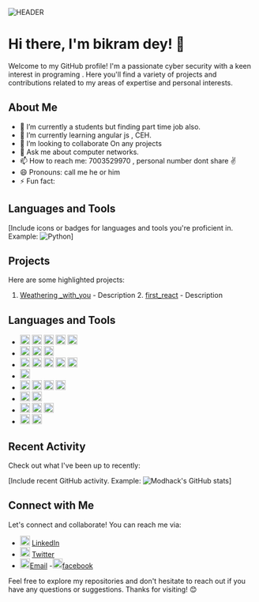 ![HEADER](https://th.bing.com/th/id/R.feeae5210d86b43d0712cccdb96b2934?rik=%2f1qIJ0jFrvD6iA&riu=http%3a%2f%2fimages6.fanpop.com%2fimage%2fphotos%2f38800000%2fMr-Robot-Wallpaper-mr-robot-tv-series-38811980-1920-1080.jpg&ehk=Y5TOew%2bR2mYrUgCDBgkNY%2bcriUfFLTo93L10cw943Dg%3d&risl=&pid=ImgRaw&r=0)

# Hi there, I'm bikram dey! 👋

Welcome to my GitHub profile! I'm a passionate cyber security with a keen interest in programing . Here you'll find a variety of projects and contributions related to my areas of expertise and personal interests.

## About Me

- 🔭 I’m currently a students but finding part time  job also.
- 🌱 I’m currently learning angular js , CEH.
- 👯 I’m looking to collaborate On any projects
- 💬 Ask me about  computer networks.
- 📫 How to reach me: 7003529970 , personal number dont share ✌️
- 😄 Pronouns: call me he or him
- ⚡ Fun fact: 

## Languages and Tools

[Include icons or badges for languages and tools you're proficient in. Example: ![Python](https://img.shields.io/badge/-Python-3776AB?style=flat&logo=python&logoColor=white)]

## Projects

Here are some highlighted projects:

1. [Weathering _with_you](https://github.com/modhack2003/weathering_with_you.git) - Description 2. [first_react](https://github.com/modhack2003/first_react.git) - Description

## Languages and Tools
- <img src="https://img.icons8.com/color/48/000000/angularjs.png" alt="AngularJS" width="20" height="20"/> <img src="https://img.icons8.com/color/48/000000/javascript.png" alt="JavaScript" width="20" height="20"/> <img src="https://img.icons8.com/color/48/000000/html-5.png" alt="HTML5" width="20" height="20"/> <img src="https://img.icons8.com/color/48/000000/css3.png" alt="CSS3" width="20" height="20"/> <img src="https://img.icons8.com/color/48/000000/bootstrap.png" alt="Bootstrap" width="20" height="20"/>
- <img src="https://img.icons8.com/color/48/000000/python.png" alt="Python" width="20" height="20"/> <img src="https://img.icons8.com/color/48/000000/django.png" alt="Django" width="20" height="20"/> <img src="https://img.icons8.com/color/48/000000/flask.png" alt="Flask" width="20" height="20"/>
- <img src="https://img.icons8.com/color/48/000000/javascript.png" alt="JavaScript" width="20" height="20"/> <img src="https://img.icons8.com/color/48/000000/jquery.png" alt="jQuery" width="20" height="20"/> <img src="https://img.icons8.com/color/48/000000/react-native.png" alt="React" width="20" height="20"/> <img src="https://img.icons8.com/color/48/000000/redux.png" alt="Redux" width="20" height="20"/> <img src="https://img.icons8.com/color/48/000000/nodejs.png" alt="Node.js" width="20" height="20"/>
- <img src="https://img.icons8.com/color/48/000000/php.png" alt="PHP" width="20" height="20"/>
- <img src="https://img.icons8.com/color/48/000000/sql.png" alt="SQL" width="20" height="20"/> <img src="https://img.icons8.com/color/48/000000/mysql.png" alt="MySQL" width="20" height="20"/> <img src="https://img.icons8.com/color/48/000000/mongodb.png" alt="MongoDB" width="20" height="20"/> <img src="https://img.icons8.com/color/48/000000/sqlite.png" alt="SQLite" width="20" height="20"/>
- <img src="https://img.icons8.com/color/48/000000/git.png" alt="Git" width="20" height="20"/> <img src="https://img.icons8.com/color/48/000000/github--v1.png" alt="GitHub" width="20" height="20"/>
- <img src="https://img.icons8.com/color/48/000000/visual-studio-code-2019.png" alt="Visual Studio Code" width="20" height="20"/> <img src="https://img.icons8.com/color/48/000000/canva.png" alt="Canva" width="20" height="20"/> <img src="https://img.icons8.com/color/48/000000/microsoft-office-2019.png" alt="Microsoft Office" width="20" height="20"/>
- <img src="https://img.icons8.com/color/48/000000/linux.png" alt="Linux" width="20" height="20"/> <img src="https://img.icons8.com/color/48/000000/windows-10.png" alt="Windows" width="20" height="20"/>
## Recent Activity

Check out what I've been up to recently:

[Include recent GitHub activity. Example: ![Modhack's GitHub stats](https://github-readme-stats.vercel.app/api?username=modhack2003&show_icons=true&theme=radical)]

## Connect with Me

Let's connect and collaborate! You can reach me via:

-  <img src="https://simpleicons.org/icons/linkedin.svg" alt="LinkedIn" width="20" height="20"/> [LinkedIn](www.linkedin.com/in/bikram-dey-503975209)
- <img src="https://simpleicons.org/icons/twitter.svg" alt="Twitter" width="20" height="20"/> [Twitter](https://twitter.com/Bikramdey2003)
-  <img src="https://simpleicons.org/icons/gmail.svg" alt="Gmail" width="20" height="20"/>[Email](bikram20031213@gmail.com)
-<img src="https://simpleicons.org/icons/facebook.svg" alt="Facebook" width="20" height="20"/>[facebook](https://www.facebook.com/bikram.dey.94849)

Feel free to explore my repositories and don't hesitate to reach out if you have any questions or suggestions. Thanks for visiting! 😊
